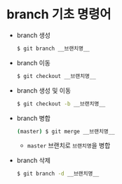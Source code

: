 # branch 기초 명령어

* branch 생성

  ```bash
  $ git branch __브랜치명__
  ```

* branch 이동

  ```bash
  $ git checkout __브랜치명__
  ```

* branch 생성 및 이동

  ```bash
  $ git checkout -b __브랜치명__
  ```

* branch 병합

  ```bash
  (master) $ git merge __브랜치명__
  ```

  * `master` 브랜치로 `브랜치명`을 병합

* branch 삭제

  ```bash
  $ git branch -d __브랜치명__
  ```

  